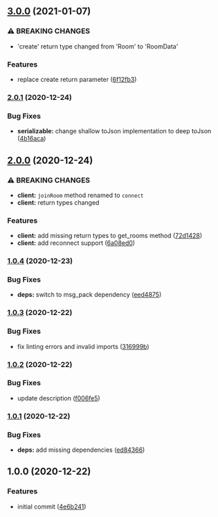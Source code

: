 ## [3.0.0](https://github.com/rIIh/magx_dart_client/compare/v2.0.1...v3.0.0) (2021-01-07)


### ⚠ BREAKING CHANGES

* 'create' return type changed from 'Room' to 'RoomData'

### Features

* replace create return parameter ([6f12fb3](https://github.com/rIIh/magx_dart_client/commit/6f12fb302768c3152a79a672aea2da3f92e2579a))

### [2.0.1](https://github.com/rIIh/magx_dart_client/compare/v2.0.0...v2.0.1) (2020-12-24)


### Bug Fixes

* **serializable:** change shallow toJson implementation to deep toJson ([4b16aca](https://github.com/rIIh/magx_dart_client/commit/4b16aca73495920997b986810e89feec984b9598))

## [2.0.0](https://github.com/rIIh/magx_dart_client/compare/v1.0.4...v2.0.0) (2020-12-24)


### ⚠ BREAKING CHANGES

* **client:** `joinRoom` method renamed to `connect`
* **client:** return types changed

### Features

* **client:** add missing return types to get_rooms method ([72d1428](https://github.com/rIIh/magx_dart_client/commit/72d1428e733bd43d17bcbb4f5f8cae42df07b7c1))
* **client:** add reconnect support ([6a08ed0](https://github.com/rIIh/magx_dart_client/commit/6a08ed0455e00edc309b9f2b514fe851ebfddcae))

### [1.0.4](https://github.com/rIIh/magx_dart_client/compare/v1.0.3...v1.0.4) (2020-12-23)


### Bug Fixes

* **deps:** switch to msg_pack dependency ([eed4875](https://github.com/rIIh/magx_dart_client/commit/eed4875a3ca7da640ddf8693022272efea0c2151))

### [1.0.3](https://github.com/rIIh/magx_dart_client/compare/v1.0.2...v1.0.3) (2020-12-22)


### Bug Fixes

* fix linting errors and invalid imports ([316999b](https://github.com/rIIh/magx_dart_client/commit/316999bd7fac717d16e696729e8c6c6fd48c2f28))

### [1.0.2](https://github.com/rIIh/magx_dart_client/compare/v1.0.1...v1.0.2) (2020-12-22)


### Bug Fixes

* update description ([f006fe5](https://github.com/rIIh/magx_dart_client/commit/f006fe5f649425a5d26e628838079bb29699da42))

### [1.0.1](https://github.com/rIIh/magx_dart_client/compare/v1.0.0...v1.0.1) (2020-12-22)


### Bug Fixes

* **deps:** add missing dependencies ([ed84366](https://github.com/rIIh/magx_dart_client/commit/ed843666c128e041dd42ab39d2c08f97f9252037))

## 1.0.0 (2020-12-22)


### Features

* initial commit ([4e6b241](https://github.com/rIIh/magx_dart_client/commit/4e6b241d0b3c22c02e3043a2910adde3d772a310))
